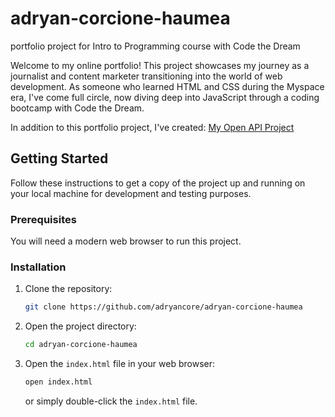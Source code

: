 # adryan-corcione-haumea
portfolio project for Intro to Programming course with Code the Dream

Welcome to my online portfolio! This project showcases my journey as a journalist and content marketer transitioning into the world of web development. As someone who learned HTML and CSS during the Myspace era, I've come full circle, now diving deep into JavaScript through a coding bootcamp with Code the Dream.

In addition to this portfolio project, I've created: [My Open API Project](https://github.com/adryancore/api-project) 

## Getting Started

Follow these instructions to get a copy of the project up and running on your local machine for development and testing purposes.

### Prerequisites

You will need a modern web browser to run this project.

### Installation

1. Clone the repository:
    ```bash
    git clone https://github.com/adryancore/adryan-corcione-haumea
    ```
2. Open the project directory:
    ```bash
    cd adryan-corcione-haumea
    ```
3. Open the `index.html` file in your web browser:
    ```bash
    open index.html
    ```
    or simply double-click the `index.html` file.